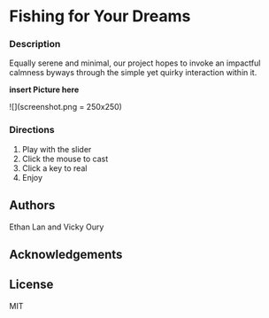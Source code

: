 # Fishing for Your Dreams

### Description
Equally serene and minimal, our project hopes to invoke an impactful calmness byways through the simple yet quirky interaction within it. 

**insert Picture here**

![](screenshot.png = 250x250)

### Directions

1. Play with the slider
2. Click the mouse to cast
3. Click a key to real
3. Enjoy

## Authors
Ethan Lan and Vicky Oury

## Acknowledgements



## License

MIT
